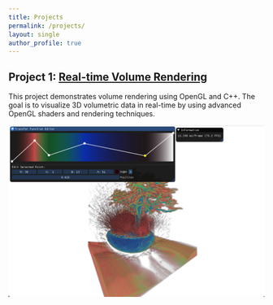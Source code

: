 ```yaml
---
title: Projects
permalink: /projects/
layout: single
author_profile: true
---
```



## Project 1: [Real-time Volume Rendering](https://github.com/pankajkaushik12/Volume-Rendering)
This project demonstrates volume rendering using OpenGL and C++. The goal is to visualize 3D volumetric data in real-time by using advanced OpenGL shaders and rendering techniques.

![Project Image](_images/projects/volumeRendering/2.png)